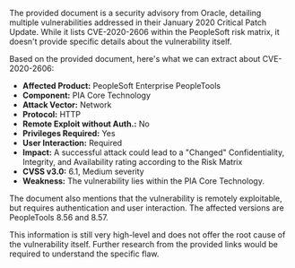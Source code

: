The provided document is a security advisory from Oracle, detailing multiple vulnerabilities addressed in their January 2020 Critical Patch Update. While it lists CVE-2020-2606 within the PeopleSoft risk matrix, it doesn't provide specific details about the vulnerability itself.

Based on the provided document, here's what we can extract about CVE-2020-2606:

*   **Affected Product:** PeopleSoft Enterprise PeopleTools
*   **Component:** PIA Core Technology
*   **Attack Vector:** Network
*  **Protocol:** HTTP
*   **Remote Exploit without Auth.:** No
*   **Privileges Required:** Yes
*  **User Interaction:** Required
*   **Impact:**  A successful attack could lead to a "Changed" Confidentiality, Integrity, and Availability rating according to the Risk Matrix
*  **CVSS v3.0:** 6.1, Medium severity
*   **Weakness:** The vulnerability lies within the PIA Core Technology.

The document also mentions that the vulnerability is remotely exploitable, but requires authentication and user interaction. The affected versions are PeopleTools 8.56 and 8.57.

This information is still very high-level and does not offer the root cause of the vulnerability itself. Further research from the provided links would be required to understand the specific flaw.